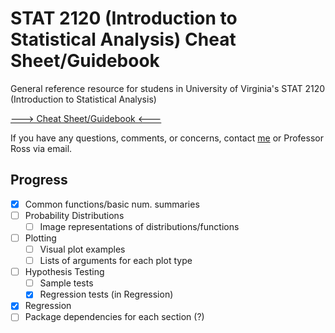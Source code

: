 # STAT 2120 (Introduction to Statistical Analysis) Cheat Sheet/Guidebook

General reference resource for studens in University of Virginia's STAT 2120 (Introduction to Statistical Analysis) 

[---> Cheat Sheet/Guidebook <---](https://github.com/selmain/stat2120-cheat-sheet/blob/master/2120pythoncs.md)

If you have any questions, comments, or concerns, contact [me](sl7tcu@virginia.edu) or Professor Ross via email.

## Progress
- [x] Common functions/basic num. summaries
- [ ] Probability Distributions
  - [ ] Image representations of distributions/functions
- [ ] Plotting
  - [ ] Visual plot examples
  - [ ] Lists of arguments for each plot type
- [ ] Hypothesis Testing
  - [ ] Sample tests
  - [x] Regression tests (in Regression)
- [x] Regression
- [ ] Package dependencies for each section (?)